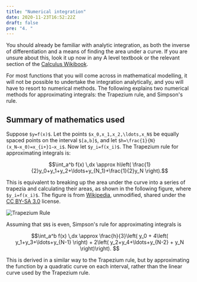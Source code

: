 ```yaml
---
title: "Numerical integration"
date: 2020-11-23T16:52:22Z
draft: false
pre: "4. "
---
```


You should already be familiar with analytic integration, as both the inverse of differentiation and a means of finding the area under a curve.
If you are unsure about this, look it up now in any A level textbook or the relevant section of the [Calculus Wikibook](https://en.wikibooks.org/wiki/Calculus/Indefinite_integral).

For most functions that you will come across in mathematical modelling, it will not be possible to undertake the integration analytically, and you will have to resort to numerical methods.
The following explains two numerical methods for approximating integrals: the Trapezium rule, and Simpson's rule.   


## Summary of mathematics used  

Suppose `$y=f(x)$`.
Let the points `$x_0,x_1,x_2,\ldots,x_N$` be equally spaced points on the interval `$[a,b]$`, and let `$h=\frac{1}{N}(x_N−x_0)=x_{i+}1−x_i$`.
Now let `$y_i=f(x_i)$`.
The Trapezium rule for approximating integrals is:

$$\int_a^b f(x) \,dx \approx h\left( \frac{1}{2}y_0+y_1+y_2+\ldots+y_{N_1}+\frac{1}{2}y_N \right).$$

This is equivalent to breaking up the area under the curve into a series of trapezia and calculating their areas, as shown in the following figure, where `$y_i=f(x_i)$`.
The figure is from [Wikipedia](https://upload.wikimedia.org/wikipedia/commons/d/d1/Integration_num_trapezes_notation.svg), unmodified, shared under the [CC BY-SA 3.0](https://creativecommons.org/licenses/by-sa/3.0/) license.

![Trapezium Rule](/ScientificComputingInMatlab/images/unit_03/3_04_1_trapezium.svg?classes=matlab-screenshot-40)  

Assuming that `$N$` is even, Simpson's rule for approximating integrals is

$$\int_a^b f(x) \,dx \approx \frac{h}{3}\left( y_0 + 4\left( y_1+y_3+\ldots+y_{N-1} \right) + 2\left( y_2+y_4+\ldots+y_{N-2} + y_N \right)\right). $$

This is derived in a similar way to the Trapezium rule, but by approximating the function by a quadratic curve on each interval, rather than the linear curve used by the Trapezium rule.

